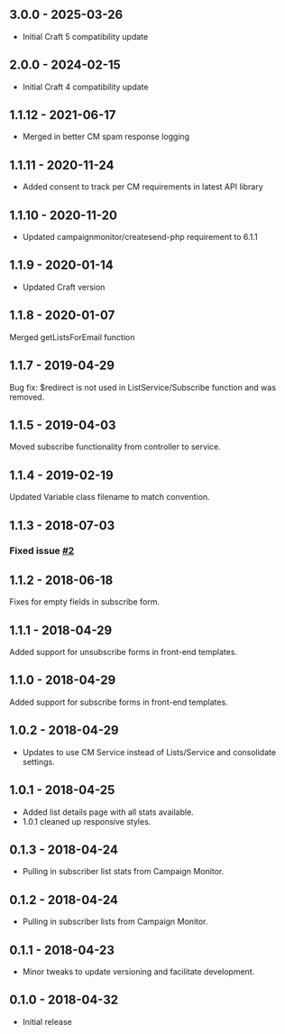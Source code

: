 ## 3.0.0 - 2025-03-26

* Initial Craft 5 compatibility update

## 2.0.0 - 2024-02-15

* Initial Craft 4 compatibility update

## 1.1.12 - 2021-06-17

* Merged in better CM spam response logging

## 1.1.11 - 2020-11-24

* Added consent to track per CM requirements in latest API library

## 1.1.10 - 2020-11-20

* Updated campaignmonitor/createsend-php requirement to 6.1.1

## 1.1.9 - 2020-01-14

* Updated Craft version

## 1.1.8 - 2020-01-07

Merged getListsForEmail function

## 1.1.7 - 2019-04-29

Bug fix: $redirect is not used in ListService/Subscribe function and was removed.

## 1.1.5 - 2019-04-03

Moved subscribe functionality from controller to service.

## 1.1.4 - 2019-02-19

Updated Variable class filename to match convention.

## 1.1.3 - 2018-07-03
### Fixed issue [#2]

[#2]: https://github.com/clearbold/craft-campaignmonitor-lists/issues/2

## 1.1.2 - 2018-06-18

Fixes for empty fields in subscribe form.

## 1.1.1 - 2018-04-29

Added support for unsubscribe forms in front-end templates.

## 1.1.0 - 2018-04-29

Added support for subscribe forms in front-end templates.

## 1.0.2 - 2018-04-29

* Updates to use CM Service instead of Lists/Service and consolidate settings.

## 1.0.1 - 2018-04-25

* Added list details page with all stats available.
* 1.0.1 cleaned up responsive styles.

## 0.1.3 - 2018-04-24

* Pulling in subscriber list stats from Campaign Monitor.

## 0.1.2 - 2018-04-24

* Pulling in subscriber lists from Campaign Monitor.

## 0.1.1 - 2018-04-23

* Minor tweaks to update versioning and facilitate development.

## 0.1.0 - 2018-04-32

* Initial release
